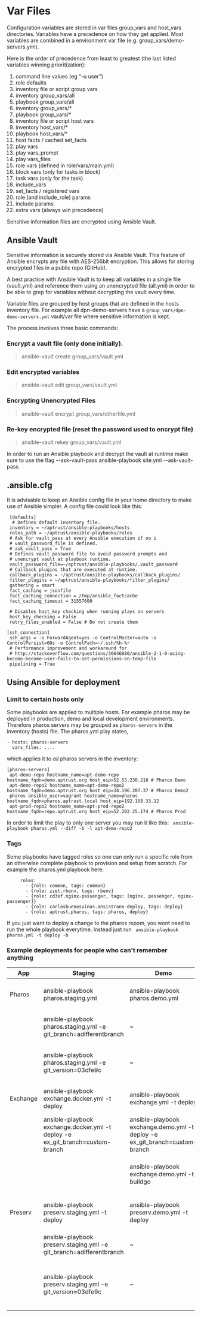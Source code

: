 # Var Files
Configuration variables are stored in var files group_vars and host_vars
directories. Variables have a precedence on how they get applied. Most
variables are combined in a environment var file
(e.g. group_vars/demo-servers.yml).

Here is the order of precedence from least to greatest
(the last listed variables winning prioritization):

1. command line values (eg “-u user”)
2. role defaults
3. inventory file or script group vars
4. inventory group_vars/all
5. playbook group_vars/all
6. inventory group_vars/*
7. playbook group_vars/*
8. inventory file or script host vars
9. inventory host_vars/*
10. playbook host_vars/*
11. host facts / cached set_facts
12. play vars
13. play vars_prompt
14. play vars_files
15. role vars (defined in role/vars/main.yml)
16. block vars (only for tasks in block)
17. task vars (only for the task)
18. include_vars
19. set_facts / registered vars
20. role (and include_role) params
21. include params
22. extra vars (always win precedence)

Sensitive information files are encrypted using Ansible Vault.

## Ansible Vault
Sensitive information is securely stored via Ansible Vault. This feature of Ansible encrypts any file with AES-256bit encryption. This allows for storing encrypted files in a public repo (GitHub).

A best practice with Ansible Vault is to keep all variables in a single file (vault.yml) and reference them using an unencrypted file (all.yml) in order to be able to grep for variables without decrypting the vault every time.

Variable files are grouped by host groups that are defined in the hosts inventory file. For example all dpn-demo-servers have a `group_vars/dpn-demo-servers.yml` vault/var file where sensitive information is kept.

The process involves three basic commands:

### Encrypt a vault file (only done initially).
> ansible-vault create group_vars/vault.yml

### Edit encrypted variables
> ansible-vault edit group_vars/vault.yml

### Encrypting Unencrypted Files
> ansible-vault encrypt group_vars/otherfile.yml

### Re-key encrypted file (reset the password used to encrypt file)
> ansible-vault rekey group_vars/vault.yml

In order to run an Ansible playbook and decrypt the vault at runtime make sure to use the flag --ask-vault-pass
ansible-playbook site.yml --ask-vault-pass

## .ansible.cfg
It is advisable to keep an Ansible config file in your home directory to make use of Ansible simpler. A config file could look like this:
```
 [defaults]
  # Defines default inventory file.
 inventory = ~/aptrust/ansible-playbooks/hosts
 roles_path = ~/aptrust/ansible-playbooks/roles
 # Ask for vault_pass at every Ansible execution if no i
 # vault_password_file is defined.
 # ask_vault_pass = True
 # Defines vault password file to avoid password prompts and
 # unencrypt vault at playbook runtime.
 vault_password_file=~/aptrust/ansible-playbooks/.vault_password
 # Callback plugins that are executed at runtime.
 callback_plugins = ~/aptrust/ansible-playbooks/callback_plugins/
 filter_plugins = ~/aptrust/ansible-playbooks/filter_plugins/
 gathering = smart
 fact_caching = jsonfile
 fact_caching_connection = /tmp/ansible_factcache
 fact_caching_timeout = 31557600

 # Disables host_key checking when running plays on servers
 host_key_checking = False
 retry_files_enabled = False # Do not create them

[ssh_connection]
 ssh_args = -o ForwardAgent=yes -o ControlMaster=auto -o ControlPersist=60s -o ControlPath=~/.ssh/%h-%r
 # Performance improvement and workaround for
 # http://stackoverflow.com/questions/36646880/ansible-2-1-0-using-become-become-user-fails-to-set-permissions-on-temp-file
 pipelining = True
 ```

 ## Using Ansible for deployment

### Limit to certain hosts only
Some playbooks are applied to multiple hosts. For example pharos may be deployed in production, demo and local development environments. Therefore pharos servers may be grouped as `pharos-servers` in the inventory (hosts) file.
The pharos.yml play states,
```
- hosts: pharos-servers
  vars_files: ....
```
which applies it to _all_ pharos servers in the inventory:
```
[pharos-servers]
 apt-demo-repo hostname_name=apt-demo-repo hostname_fqdn=demo.aptrust.org host_eip=52.55.230.218 # Pharos Demo
 apt-demo-repo2 hostname_name=apt-demo-repo2 hostname_fqdn=demo.aptrust.org host_eip=34.196.207.37 # Pharos Demo2
 pharos ansible_user=vagrant hostname_name=pharos hostname_fqdn=pharos.aptrust.local host_eip=192.168.33.12
 apt-prod-repo2 hostname_name=apt-prod-repo2 hostname_fqdn=repo.aptrust.org host_eip=52.202.25.174 # Pharos Prod
 ```
 In order to limit the play to only one server you may run it like this:
 ` ansible-playbook pharos.yml --diff -b -l apt-demo-repo2`

### Tags
Some playbooks have tagged roles so one can only run a specific role from an otherwise complete playbook to provision and setup from scratch. For example the pharos.yml playbook here:
```
	 roles:
	   - {role: common, tags: common}
	   - {role: zzet.rbenv, tags: rbenv}
	   - {role: cd3ef.nginx-passenger, tags: [nginx, passenger, nginx-passenger]}
	   - {role: carlosbuenosvinos.ansistrano-deploy, tags: deploy}
	   - {role: aptrust.pharos, tags: pharos, deploy}
```
If you just want to deploy a change to the pharos repom, you wont need to run the whole playbook everytime. Instead just run
` ansible-playbook pharos.yml -t deploy -b`

### Example deployments for people who can't remember anything


| App | Staging | Demo | Production |  |
|-|-|-|-|-|
| Pharos | ansible-playbook pharos.staging.yml | ansible-playbook pharos.demo.yml | ansible-playbook pharos.production.yml | Deploy default (master) branch |
|  | ansible-playbook pharos.staging.yml -e git_branch=adifferentbranch | ~ | ~ | Deploy differnent branch of Pharos |
|  | ansible-playbook pharos.staging.yml -e git_version=03dfe9c | ~ | ~ | Deploy specific git-commit of Pharos |
| Exchange | ansible-playbook exchange.docker.yml -t deploy | ansible-playbook exchange.yml -t deploy | ansible-playbook exchange.yml -t deploy | Deploy default (master) branch |
|  | ansible-playbook exchange.docker.yml -t deploy -e ex_git_branch=custom-branch | ansible-playbook exchange.demo.yml -t deploy -e ex_git_branch=custom-branch | ansible-playbook exchange.production.yml -t deploy -e ex_git_branch=custom-branch |  |
|  |  | ansible-playbook exchange.demo.yml -t buildgo | ansible-playbook exchange.production.yml -t buildgo | Deploy exchange without restarting services: |
|  |  |  |  |  |
| Preserv | ansible-playbook preserv.staging.yml -t deploy | ansible-playbook preserv.demo.yml -t deploy | ansible-playbook preserv.production.yml -t deploy | Deploy default (master) branch |
|  | ansible-playbook preserv.staging.yml -e git_branch=adifferentbranch | ~ | ~ | Deploy custom branch of Preserv |
|  | ansible-playbook preserv.staging.yml -e git_version=03dfe9c | ~ | ~ | Deploy specific git-commit of Preserv |
|  |  |  |  |  |
